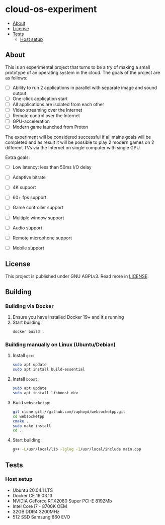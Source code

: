 # cloud-os-experiment

* [About](#about)
* [License](#license)
* [Tests](#tests)
   * [Host setup](#host-setup)


## About

This is an experimental project that turns to be a try of making a small prototype of an operating system in the cloud. The goals of the project are as follows:
* [ ] Ability to run 2 applications in parallel with separate image and sound output
* [ ] One-click application start
* [ ] All applications are isolated from each other
* [ ] Video streaming over the Internet
* [ ] Remote control over the Internet
* [ ] GPU-acceleration
* [ ] Modern game launched from Proton

The experiment will be considered successful if all mains goals will be completed and as result it will be possible to play 2 modern games on 2 different TVs via the Internet on single computer with single GPU.

Extra goals:
* [ ] Low latency: less than 50ms I/O delay
* [ ] Adaptive bitrate
* [ ] 4K support
* [ ] 60+ fps support
* [ ] Game controller support
* [ ] Multiple window support
* [ ] Audio support
* [ ] Remote microphone support
* [ ] Mobile support


## License

This project is published under GNU AGPLv3. Read more in [LICENSE](LICENSE).


## Building

### Building via Docker

1. Ensure you have installed Docker 19+ and it's running
1. Start building:
   ```bash
   docker build .
   ```

### Building manually on Linux (Ubuntu/Debian)

1. Install `gcc`:
   ```bash
   sudo apt update
   sudo apt install build-essential
   ```

1. Install `boost`:
   ```bash
   sudo apt update
   sudo apt install libboost-dev
   ```

1. Build `websocketpp`:
   ```bash
   git clone git://github.com/zaphoyd/websocketpp.git
   cd websocketpp
   cmake .
   sudo make install
   cd ..
   ```

1. Start building:
   ```bash
   g++ -L/usr/local/lib -lglog -I/usr/local/include main.cpp
   ```


## Tests

### Host setup

* Ubuntu 20.04.1 LTS
* Docker CE 19.03.13
* NVIDIA GeForce RTX2080 Super PCI-E 8192Mb
* Intel Core i7 - 8700K OEM
* 32GB DDR4 3200MHz
* 512 SSD Samsung 860 EVO
